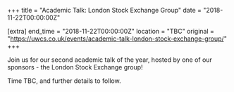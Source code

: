 +++
title = "Academic Talk: London Stock Exchange Group"
date = "2018-11-22T00:00:00Z"

[extra]
end_time = "2018-11-22T00:00:00Z"
location = "TBC"
original = "https://uwcs.co.uk/events/academic-talk-london-stock-exchange-group/"
+++

Join us for our second academic talk of the year, hosted by one of our sponsors - the London Stock Exchange group\!  

  

Time TBC, and further details to follow.


